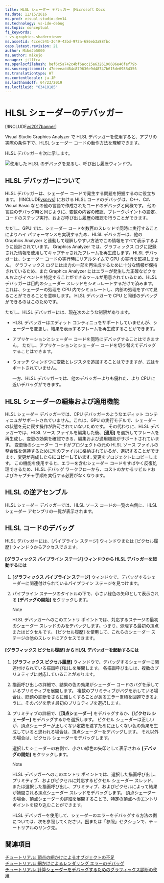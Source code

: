 ```yaml
---
title: HLSL シェーダー デバッガー |Microsoft Docs
ms.date: 11/15/2016
ms.prod: visual-studio-dev14
ms.technology: vs-ide-debug
ms.topic: conceptual
f1_keywords:
- vs.graphics.shaderviewer
ms.assetid: 4ccec541-3c49-42bd-972a-686eb3a88fbc
caps.latest.revision: 21
author: MikeJo5000
ms.author: mikejo
manager: jillfra
ms.openlocfilehash: bef6c5a742c4bf6acc15a6326190686e46fef79b
ms.sourcegitcommit: 47eeeeadd84c879636e9d48747b615de69384356
ms.translationtype: HT
ms.contentlocale: ja-JP
ms.lasthandoff: 04/23/2019
ms.locfileid: "63410185"
---
```

# <a name="hlsl-shader-debugger"></a>HLSL シェーダーのデバッガー
[!INCLUDE[vs2017banner](../includes/vs2017banner.md)]

Visual Studio Graphics Analyzer で HLSL デバッガーを使用すると、アプリの実際の条件下で、HLSL シェーダー コードの動作方法を理解できます。  
  
 HLSL デバッガーを次に示します。  
  
 ![使用した HLSL のデバッグを見るし、呼び出し履歴ウィンドウ。](../debugger/media/gfx-diag-demo-hlsl-debugger-orientation.png "gfx_diag_demo_hlsl_debugger_orientation")  
  
## <a name="understanding-the-hlsl-debugger"></a>HLSL デバッガーについて  
 HLSL デバッガーは、シェーダー コードで発生する問題を把握するのに役立ちます。 [!INCLUDE[vsprvs](../includes/vsprvs-md.md)] における HLSL コードのデバッグは、C++、C#、Visual Basic などの他の言語で作成されたコードのデバッグと同様です。 他の言語のデバッグ時と同じように、変数の内容の確認、ブレークポイントの設定、コードのステップ実行、および呼び出し履歴の確認を行うことができます。  
  
 ただし、GPU では、シェーダー コードを数百のスレッドで同時に実行することによりハイ パフォーマンスを実現するため、HLSL デバッガーは、他の Graphics Analyzer と連動して理解しやすい方法でこの情報をすべて表示するように設計されています。 Graphics Analyzer では、グラフィックス ログに記録された情報を使用してキャプチャされたフレームを再生成します。HLSL デバッガーは、シェーダー コードの実行時にリアルタイムで GPU の実行を監視しません。 グラフィックス ログには出力の一部を再生成するために十分な情報が保持されているため、また Graphics Analyzer にはエラーが発生した正確なピクセルおよびイベントを特定することができるツールが用意されているため、HLSL デバッガーは目的のシェーダー スレッドをシミュレートするだけで済みます。 これは、シェーダーの処理を CPU 内でシミュレートし、内部の処理をすべて見ることができることを意味します。 HLSL デバッガーで CPU と同様のデバッグができるのはこのためです。  
  
 ただし、HLSL デバッガーには、現在次のような制限があります。  
  
- HLSL デバッガーはエディット コンティニュをサポートしていませんが、シェーダーを変更し、結果を表示するフレームを再生成することができます。  
  
- アプリケーションとシェーダー コードを同時にデバッグすることはできません。 ただし、アプリケーションとシェーダー コードを切り替えてデバッグすることはできます。  
  
- ウォッチ ウィンドウに変数とレジスタを追加することはできますが、式はサポートされていません。  
  
  一方、HLSL デバッガーでは、他のデバッガーよりも優れた、より CPU に近いデバッグができます。  
  
## <a name="hlsl-shader-edit--apply"></a>HLSL シェーダーの編集および適用機能  
 HLSL シェーダー デバッガーでは、CPU デバッガーのようなエディット コンティニュがサポートされていません。これは、GPU の実行モデルで、シェーダーの状態を元に戻す操作が許可されていないためです。 その代わりに、HLSL デバッガーでは、HLSL ソース ファイルを編集した後、**[適用]** を選択してフレームを再生成し、変更の効果を確認できる、編集および適用機能がサポートされています。 変更後のシェーダー コードがプロジェクトの元の HLSL ソース ファイルの整合性を保持するために別のファイルに格納されているが、選択することができます、変更が完成したら**にコピーしています.** 変更をプロジェクトにコピーします。 この機能を使用すると、エラーを含むシェーダー コードをすばやく反復処理できるため、HLSL デバッグ ワークフローから、コストのかかるリビルドおよびキャプチャ手順を実行する必要がなくなります。  
  
## <a name="hlsl-disassembly"></a>HLSL の逆アセンブル  
 HLSL シェーダー デバッガーでは、HLSL ソース コードの一覧の右側に、HLSL シェーダー アセンブリの一覧が表示されます。  
  
## <a name="debugging-hlsl-code"></a>HLSL コードのデバッグ  
 HLSL デバッガーには、[パイプライン ステージ] ウィンドウまたは [ピクセル履歴] ウィンドウからアクセスできます。  
  
#### <a name="to-start-the-hlsl-debugger-from-the-graphics-pipeline-stages-window"></a>[グラフィックス パイプライン ステージ] ウィンドウから HLSL デバッガーを起動するには  
  
1. **[グラフィックス パイプライン ステージ]** ウィンドウで、デバッグするシェーダーに関連付けられているパイプライン ステージを見つけます。  
  
2. パイプライン ステージのタイトルの下で、小さい緑色の矢印として表示される **[デバッグの開始]** をクリックします。  
  
    > [!NOTE]
    > HLSL デバッガーへのこのエントリ ポイントでは、対応するステージの最初のシェーダー スレッドのみをデバッグします。つまり、処理する最初の頂点またはピクセルです。 [ピクセル履歴] を使用して、これらのシェーダー ステージの他のスレッドにアクセスできます。  
  
#### <a name="to-start-the-hlsl-debugger-from-the-graphics-pixel-history"></a>[グラフィックス ピクセル履歴] から HLSL デバッガーを起動するには  
  
1. **[グラフィックス ピクセル履歴]** ウィンドウで、デバッグするシェーダーに関連付けられている描画呼び出しを展開します。 各描画呼び出しは、複数のプリミティブに対応していることがあります。  
  
2. 描画呼び出しの詳細で、結果の色の効果がシェーダー コードのバグを示しているプリミティブを展開します。 複数のプリミティブがバグを示している場合は、問題の診断をさらに難しくすることがあるエラー累積を回避できるように、そのバグを示す最初のプリミティブを選択します。  
  
3. プリミティブの詳細で、**[頂点シェーダー]** をデバッグするか、**[ピクセル シェーダー]** をデバッグするかを選択します。 ピクセル シェーダーは正しいが、頂点シェーダーが正しくない定数を渡すために正しくない色の効果を生成していると思われる場合は、頂点シェーダーをデバッグします。 それ以外の場合は、ピクセル シェーダーをデバッグします。  
  
    選択したシェーダーの右側で、小さい緑色の矢印として表示される **[デバッグの開始]** をクリックします。  
  
   > [!NOTE]
   > HLSL デバッガーへのこのエントリ ポイントでは、選択した描画呼び出し、プリミティブ、およびピクセルに対応するピクセル シェーダー スレッド、または選択した描画呼び出し、プリミティブ、およびピクセルによって結果が補間される頂点シェーダー スレッドをデバッグします。 頂点シェーダーの場合、頂点シェーダーの詳細を展開することで、特定の頂点へのエントリ ポイントを絞り込むことができます。  
  
   HLSL デバッガーを使用して、シェーダーのエラーをデバッグする方法の例については、次を参照してください。[例](../debugger/graphics-diagnostics-examples.md)または「参照」セクションで、チュートリアルのリンク先。  
  
## <a name="see-also"></a>関連項目  
 [チュートリアル: 頂点の網かけによるオブジェクトの不足](../debugger/walkthrough-missing-objects-due-to-vertex-shading.md)   
 [チュートリアル: 網かけによるレンダリング エラーのデバッグ](../debugger/walkthrough-debugging-rendering-errors-due-to-shading.md)   
 [チュートリアル: 計算シェーダーをデバッグするためのグラフィックス診断の使用](../debugger/walkthrough-using-graphics-diagnostics-to-debug-a-compute-shader.md)

